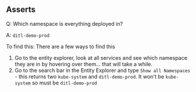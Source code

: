 ## Asserts
Q: Which namespace is everything deployed in?

A: `ditl-demo-prod`

To find this:
There are a few ways to find this
1) Go to the entity explorer, look at all services and see which namespace they are in by hovering over them... that will take a while. 
2) Go to the search bar in the Entity Explorer and type `Show all Namespaces` - this returns two `kube-system` and `ditl-demo-prod`. It won't be `kube-system` so must be `ditl-demo-prod`
